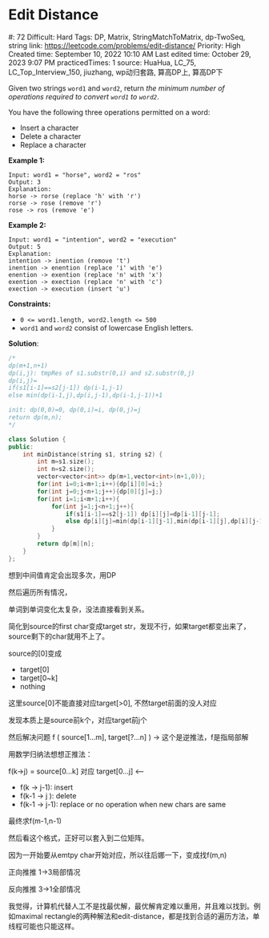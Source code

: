 # Edit Distance

#: 72
Difficult: Hard
Tags: DP, Matrix, StringMatchToMatrix, dp-TwoSeq, string
link: https://leetcode.com/problems/edit-distance/
Priority: High
Created time: September 10, 2022 10:10 AM
Last edited time: October 29, 2023 9:07 PM
practicedTimes: 1
source: HuaHua, LC_75, LC_Top_Interview_150, jiuzhang, wp动归套路, 算高DP上, 算高DP下

Given two strings `word1` and `word2`, return *the minimum number of operations required to convert `word1` to `word2`*.

You have the following three operations permitted on a word:

- Insert a character
- Delete a character
- Replace a character

**Example 1:**

```
Input: word1 = "horse", word2 = "ros"
Output: 3
Explanation:
horse -> rorse (replace 'h' with 'r')
rorse -> rose (remove 'r')
rose -> ros (remove 'e')

```

**Example 2:**

```
Input: word1 = "intention", word2 = "execution"
Output: 5
Explanation:
intention -> inention (remove 't')
inention -> enention (replace 'i' with 'e')
enention -> exention (replace 'n' with 'x')
exention -> exection (replace 'n' with 'c')
exection -> execution (insert 'u')

```

**Constraints:**

- `0 <= word1.length, word2.length <= 500`
- `word1` and `word2` consist of lowercase English letters.

**Solution**:

```cpp
/*
dp(m+1,n+1)
dp(i,j): tmpRes of s1.substr(0,i) and s2.substr(0,j) 
dp(i,j)=
if(s1[i-1]==s2[j-1]) dp(i-1,j-1)
else min(dp(i-1,j),dp(i,j-1),dp(i-1,j-1))+1

init: dp(0,0)=0, dp(0,i)=i, dp(0,j)=j
return dp(m,n);
*/

class Solution {
public:
    int minDistance(string s1, string s2) {
        int m=s1.size();
        int n=s2.size();
        vector<vector<int>> dp(m+1,vector<int>(n+1,0));
        for(int i=0;i<m+1;i++){dp[i][0]=i;}
        for(int j=0;j<n+1;j++){dp[0][j]=j;}
        for(int i=1;i<m+1;i++){
            for(int j=1;j<n+1;j++){
                if(s1[i-1]==s2[j-1]) dp[i][j]=dp[i-1][j-1];
                else dp[i][j]=min(dp[i-1][j-1],min(dp[i-1][j],dp[i][j-1]))+1;
            }
        }
        return dp[m][n];
    }
};
```

想到中间值肯定会出现多次，用DP

然后遍历所有情况，

单词到单词变化太复杂，没法直接看到关系。

简化到source的first char变成target str，发现不行，如果target都变出来了，source剩下的char就用不上了。

source的[0]变成

- target[0]
- target[0~k]
- nothing

这里source[0]不能直接对应target[>0], 不然target前面的没人对应

发现本质上是source前k个，对应target前j个

然后解决问题 f ( source[1...m], target[?...n] ) -> 这个是逆推法，f是指局部解

用数学归纳法想想正推法：

f(k->j) = source[0…k] 对应 target[0…j] <--

- f(k -> j-1): insert
- f(k-1 -> j ): delete
- f(k-1 -> j-1): replace or no operation when new chars are same

最终求f(m-1,n-1)

然后看这个格式，正好可以套入到二位矩阵。

因为一开始要从emtpy char开始对应，所以往后娜一下，变成找f(m,n)

正向推推 1->3局部情况

反向推推 3->1全部情况

我觉得，计算机代替人工不是找最优解，最优解肯定难以重用，并且难以找到。例如maximal rectangle的两种解法和edit-distance，都是找到合适的遍历方法，单线程可能也只能这样。